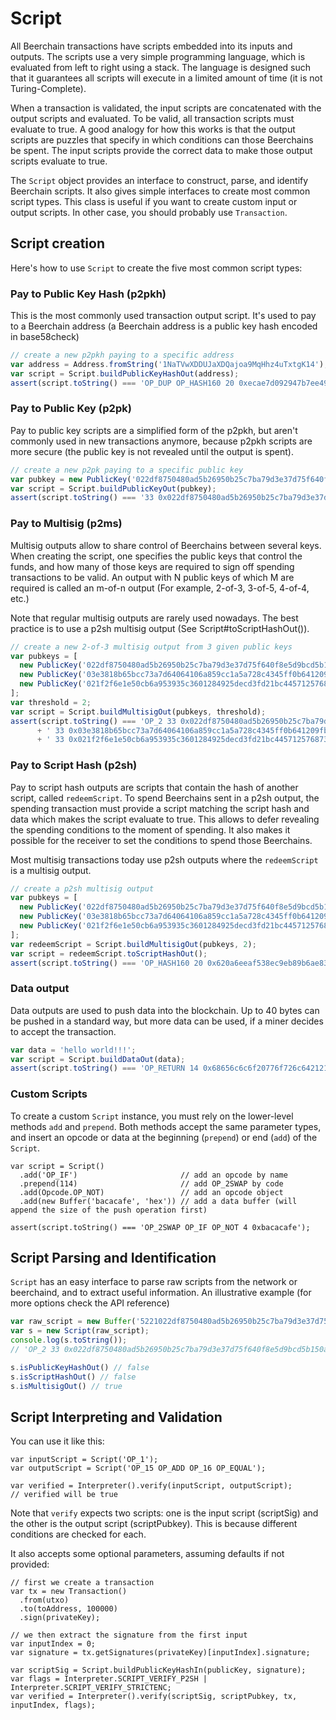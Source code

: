 # Script
All Beerchain transactions have scripts embedded into its inputs and outputs.  The scripts use a very simple programming language, which is evaluated from left to right using a stack. The language is designed such that it guarantees all scripts will execute in a limited amount of time (it is not Turing-Complete).

When a transaction is validated, the input scripts are concatenated with the output scripts and evaluated. To be valid, all transaction scripts must evaluate to true.  A good analogy for how this works is that the output scripts are puzzles that specify in which conditions can those Beerchains be spent. The input scripts provide the correct data to make those output scripts evaluate to true.


The `Script` object provides an interface to construct, parse, and identify Beerchain scripts. It also gives simple interfaces to create most common script types. This class is useful if you want to create custom input or output scripts. In other case, you should probably use `Transaction`.

## Script creation
Here's how to use `Script` to create the five most common script types:

### Pay to Public Key Hash (p2pkh)
This is the most commonly used transaction output script. It's used to pay to a Beerchain address (a Beerchain address is a public key hash encoded in base58check)

```javascript
// create a new p2pkh paying to a specific address
var address = Address.fromString('1NaTVwXDDUJaXDQajoa9MqHhz4uTxtgK14');
var script = Script.buildPublicKeyHashOut(address);
assert(script.toString() === 'OP_DUP OP_HASH160 20 0xecae7d092947b7ee4998e254aa48900d26d2ce1d OP_EQUALVERIFY OP_CHECKSIG');
```

### Pay to Public Key (p2pk)
Pay to public key scripts are a simplified form of the p2pkh, but aren't commonly used in new transactions anymore, because p2pkh scripts are more secure (the public key is not revealed until the output is spent).

```javascript
// create a new p2pk paying to a specific public key
var pubkey = new PublicKey('022df8750480ad5b26950b25c7ba79d3e37d75f640f8e5d9bcd5b150a0f85014da');
var script = Script.buildPublicKeyOut(pubkey);
assert(script.toString() === '33 0x022df8750480ad5b26950b25c7ba79d3e37d75f640f8e5d9bcd5b150a0f85014da OP_CHECKSIG');
```

### Pay to Multisig (p2ms)
Multisig outputs allow to share control of Beerchains between several keys. When creating the script, one specifies the public keys that control the funds, and how many of those keys are required to sign off spending transactions to be valid. An output with N public keys of which M are required is called an m-of-n output (For example, 2-of-3, 3-of-5, 4-of-4, etc.)

Note that regular multisig outputs are rarely used nowadays. The best practice is to use a p2sh multisig output (See Script#toScriptHashOut()).

```javascript
// create a new 2-of-3 multisig output from 3 given public keys
var pubkeys = [
  new PublicKey('022df8750480ad5b26950b25c7ba79d3e37d75f640f8e5d9bcd5b150a0f85014da'),
  new PublicKey('03e3818b65bcc73a7d64064106a859cc1a5a728c4345ff0b641209fba0d90de6e9'),
  new PublicKey('021f2f6e1e50cb6a953935c3601284925decd3fd21bc445712576873fb8c6ebc18'),
];
var threshold = 2;
var script = Script.buildMultisigOut(pubkeys, threshold);
assert(script.toString() === 'OP_2 33 0x022df8750480ad5b26950b25c7ba79d3e37d75f640f8e5d9bcd5b150a0f85014da'
      + ' 33 0x03e3818b65bcc73a7d64064106a859cc1a5a728c4345ff0b641209fba0d90de6e9'
      + ' 33 0x021f2f6e1e50cb6a953935c3601284925decd3fd21bc445712576873fb8c6ebc18 OP_3 OP_CHECKMULTISIG');
```

### Pay to Script Hash (p2sh)
Pay to script hash outputs are scripts that contain the hash of another script, called `redeemScript`. To spend Beerchains sent in a p2sh output, the spending transaction must provide a script matching the script hash and data which makes the script evaluate to true.  This allows to defer revealing the spending conditions to the moment of spending. It also makes it possible for the receiver to set the conditions to spend those Beerchains.

Most multisig transactions today use p2sh outputs where the `redeemScript` is a multisig output.

```javascript
// create a p2sh multisig output
var pubkeys = [
  new PublicKey('022df8750480ad5b26950b25c7ba79d3e37d75f640f8e5d9bcd5b150a0f85014da'),
  new PublicKey('03e3818b65bcc73a7d64064106a859cc1a5a728c4345ff0b641209fba0d90de6e9'),
  new PublicKey('021f2f6e1e50cb6a953935c3601284925decd3fd21bc445712576873fb8c6ebc18'),
];
var redeemScript = Script.buildMultisigOut(pubkeys, 2);
var script = redeemScript.toScriptHashOut();
assert(script.toString() === 'OP_HASH160 20 0x620a6eeaf538ec9eb89b6ae83f2ed8ef98566a03 OP_EQUAL');
```

### Data output
Data outputs are used to push data into the blockchain. Up to 40 bytes can be pushed in a standard way, but more data can be used, if a miner decides to accept the transaction.

```javascript
var data = 'hello world!!!';
var script = Script.buildDataOut(data);
assert(script.toString() === 'OP_RETURN 14 0x68656c6c6f20776f726c64212121'
```

### Custom Scripts
To create a custom `Script` instance, you must rely on the lower-level methods `add` and `prepend`. Both methods accept the same parameter types, and insert an opcode or data at the beginning (`prepend`) or end (`add`) of the `Script`.

```
var script = Script()
  .add('OP_IF')                       // add an opcode by name
  .prepend(114)                       // add OP_2SWAP by code
  .add(Opcode.OP_NOT)                 // add an opcode object
  .add(new Buffer('bacacafe', 'hex')) // add a data buffer (will append the size of the push operation first)

assert(script.toString() === 'OP_2SWAP OP_IF OP_NOT 4 0xbacacafe');
```

## Script Parsing and Identification
`Script` has an easy interface to parse raw scripts from the network or beerchaind, and to extract useful information. An illustrative example (for more options check the API reference)

```javascript
var raw_script = new Buffer('5221022df8750480ad5b26950b25c7ba79d3e37d75f640f8e5d9bcd5b150a0f85014da2103e3818b65bcc73a7d64064106a859cc1a5a728c4345ff0b641209fba0d90de6e921021f2f6e1e50cb6a953935c3601284925decd3fd21bc445712576873fb8c6ebc1853ae', 'hex');
var s = new Script(raw_script);
console.log(s.toString());
// 'OP_2 33 0x022df8750480ad5b26950b25c7ba79d3e37d75f640f8e5d9bcd5b150a0f85014da 33 0x03e3818b65bcc73a7d64064106a859cc1a5a728c4345ff0b641209fba0d90de6e9 33 0x021f2f6e1e50cb6a953935c3601284925decd3fd21bc445712576873fb8c6ebc18 OP_3 OP_CHECKMULTISIG'

s.isPublicKeyHashOut() // false
s.isScriptHashOut() // false
s.isMultisigOut() // true
```

## Script Interpreting and Validation

You can use it like this:

```
var inputScript = Script('OP_1');
var outputScript = Script('OP_15 OP_ADD OP_16 OP_EQUAL');

var verified = Interpreter().verify(inputScript, outputScript);
// verified will be true
```

Note that `verify` expects two scripts: one is the input script (scriptSig) and the other is the output script (scriptPubkey). This is because different conditions are checked for each.

It also accepts some optional parameters, assuming defaults if not provided:

```
// first we create a transaction
var tx = new Transaction()
  .from(utxo)
  .to(toAddress, 100000)
  .sign(privateKey);

// we then extract the signature from the first input
var inputIndex = 0;
var signature = tx.getSignatures(privateKey)[inputIndex].signature;

var scriptSig = Script.buildPublicKeyHashIn(publicKey, signature);
var flags = Interpreter.SCRIPT_VERIFY_P2SH | Interpreter.SCRIPT_VERIFY_STRICTENC;
var verified = Interpreter().verify(scriptSig, scriptPubkey, tx, inputIndex, flags);
```

